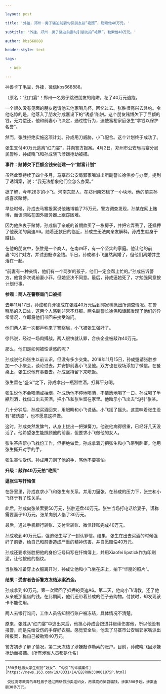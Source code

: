 ---
layout: post
title: '外挂，郑州一男子强迫前妻勾引朋友拍“艳照”，勒索他40万元。'
subtitle: '外挂，郑州一男子强迫前妻勾引朋友拍“艳照”，勒索他40万元。'
author: kbs668888
header-style: text
tags:
  - Web
---
神兽卡丁毛豆，外挂，微信kbs668888。

（原名：“红门宴”！郑州一名男子跳进朋友的陷阱，花了40万元逃跑。

一个很久没有见面的朋友邀请他去他家喝几杯，回忆过去。张胜很高兴去赴约。令他吃惊的是，他落入了朋友孙成嘉设下的“诱惑”陷阱。这个朋友赌博欠下了巨额的钱，无力偿还，他和前妻小飞决定，通过性行为，迫使富裕家庭张生“拿钱以保护名誉”。

然而，张胜拒绝实施这项计划。孙成用刀威胁，小飞配合。这个计划终于成功了。

张生支付40万元逃离“红门宴”，并向警方报案。4月2日，郑州市公安局马寨分局民警称，孙成晓飞和孙成晓飞涉嫌抢劫被捕。

 **事件：赌博欠下巨额金钱来创建一个“财富计划”**

虽然此案持续了四个多月，马寨市公安局郭家嘴派出所副警长徐伟参与办案，提到了诱饵案，说：“我无法想象他们会怎么办案。”

据了解，今年28岁的小飞，河南东部人，在郑州南郊租了一小块地，他的前夫孙成喜欢赌博。

早些时候，孙成去马寨报案说他赌博输了75万元。警方调查发现，孙某在网上赌博，而该网站在国外服务器上跟踪困难。

因为他热衷于赌博，孙成借了亲戚的首期款买了一栋房子，并把它弄丢了，还抵押了他表弟的奥迪A6。随着还款日的临近，孙成生无法向亲友解释。孙成生献身于赚钱。

在他的朋友中，张胜是一个商人，在南四环，有一个坚实的家庭。他让他的前妻“勾引”对方，并试图敲诈金钱。平日，孙成和小飞虽然离婚了，但他们离婚并生活在一起。

“前妻有一种亲情，他们有一个两岁的孩子，他们一定会帮上忙的。”孙成告诉警方，他曾多次说前妻小菲，但她坚决不同意。最后，孙成逼她死了，才勉强同意按计划行事。

 **参观：两人在警察局门口被捕**

去年11月17日，孙成和肖菲德成在张胜40万元后到郭家嘴派出所调查情况。在警察局的入口处，这两个人感到非常不舒服。两名副警长徐伟和谭超发现了他们的异常情况，立即将他们带回来接受询问。

他们两人第一次都声称来了警察局，小飞被张生强奸了。

徐伟说，经过一场肉搏战，两人很快就认罪，合伙企业被敲诈40万元。

那么，他们是如何被性诱惑的呢？

孙成说他和张生以前认识，但没有多少交集。2018年11月15日，孙成邀请张胜参加一个小聚会，谈论过去，并安排前妻小飞见他。双方也在现场添加了微信。在餐桌上，张生说他有事要去。孙成坚持留下来吃饭。

张生留在“盛义”之下，孙成拿出一瓶烈性酒，打算平分喝。

张生说他不会喝酒或抽烟。孙成劝他不停地喝酒，不情愿地喝了一口。孙成喝了半瓶烈酒，找借口出去买酒，把小飞和张生留在家里。他暗示小飞出去“勾引”张某。

几十分钟后，孙成买酒回来，用眼睛和小飞说话。小飞摇了摇头。这意味着张生没有“被诱惑”，也不愿意这样做。

这时，孙成突然发脾气，从身上拔出一把弹簧刀。他说他病得很重，已经好几天没活了。他希望张生能照顾他的前妻，但要求小飞做他的女人。

张生答应帮小飞找份工作，但拒绝做爱。孙成拿着刀把张生和小飞带到卧室。他用张生撕开对手的手。

张生害怕受伤。孙成用刀割了他的手，骂他不要害怕。

 **升级：敲诈40万元拍“艳照”**

 **逼张生写忏悔信**

在卧室里，孙成哀求小飞和张生有关系，并用刀逼张。在孙成的压力下，张生和小飞终于有了性关系。

此后，孙成向张某索要50万元，张胜还盘40万元。张生当场打电话给妻子，谎称需要妻子10万元，张某向别人借了30万元。

最后，通过手机银行转账、支付宝转账、微信转账完成40万元。

孙成收到40万元后，强迫张生写了一封认罪信。结果，张生在出去买酒的时候强奸了前妻，给自己和前妻造成严重的精神伤害，并自愿赔偿40万元。

孙成还要求张胜把他的身份证号码写在忏悔簿上，并用Xiaofei lipstick作为印刷泥，让他按他的指纹。

当张胜准备穿上衣服离开时，孙成让他和小飞坐在床上，拍下“华丽的照片”。

 **结果：受害者告诉警方冻结涉案资金。**

孙成拿到40万元，第一次赎回了抵押的奥迪A6。第二天，他向小飞请教，还了他从亲戚那里借的钱。在此期间，他们还带着孙成的侄子去购物。付款时，却发现该卡不能使用。

两人去银行询问，工作人员告知银行账户被冻结，具体情况不清楚。

原来，张胜从“红门宴”中逃出来后，他担心孙成会跟进并继续伤害他，所以他没有报警，而是先给受伤的手穿好衣服。感觉安全后，他去了马寨市公安局郭家嘴派出所报案，称自己被勒索40万元。

警方初步了解了情况，第二天冻结了涉嫌敲诈勒索的账户。目前，孙成晓飞因涉嫌抢劫而被捕。（所有涉案人员都是化名）

 ****

    
    
    [300多起男大学生假扮“妓女”、“勾引”的诈骗案件](https://news.163.com/19/0331/14/EBJR8N330001875P.html)
    
     受过高等教育的年轻男子通过网络假扮卖淫妇女，用漂亮的脑袋骗钱。涉案300多起，涉案金额30多万元。

  

